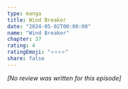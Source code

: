 ```yaml
---
type: manga
title: Wind Breaker
date: "2024-05-02T00:00:00"
name: "Wind Breaker"
chapter: 37
rating: 4
ratingEmoji: "⭐️⭐️⭐️⭐️"
share: false
---
```


_[No review was written for this episode]_
